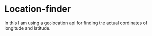 # Location-finder
In this I am using a geolocation api for finding the actual cordinates of longitude and latitude.
